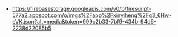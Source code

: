 - https://firebasestorage.googleapis.com/v0/b/firescript-577a2.appspot.com/o/imgs%2Fapp%2Fxinyiheng%2Fq3_6Hw-eVK.json?alt=media&token=999c2b33-7bf9-434b-94d6-2238d22085b5
